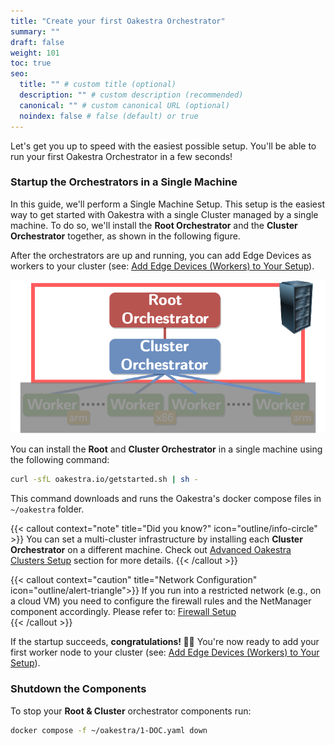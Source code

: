 ```yaml
---
title: "Create your first Oakestra Orchestrator"
summary: ""
draft: false
weight: 101
toc: true
seo:
  title: "" # custom title (optional)
  description: "" # custom description (recommended)
  canonical: "" # custom canonical URL (optional)
  noindex: false # false (default) or true
---
```


Let's get you up to speed with the easiest possible setup. You'll be able to run your first Oakestra Orchestrator in a few seconds!

### Startup the Orchestrators in a Single Machine

In this guide, we'll perform a Single Machine Setup. This setup is the easiest way to get started with Oakestra with a single Cluster managed by a single machine. To do so, we'll install the **Root Orchestrator** and the **Cluster Orchestrator** together, as shown in the following figure. 

After the orchestrators are up and running, you can add Edge Devices as workers to your cluster (see: [Add Edge Devices (Workers) to Your Setup](/docs/getting-started/oak-environment/add-edge-devices-workers-to-your-setup/)). 

![Deploy everything on a single machine](deploy-orch.png)

You can install the **Root** and **Cluster Orchestrator** in a single machine using the following command:

```bash
curl -sfL oakestra.io/getstarted.sh | sh - 
```

This command downloads and runs the Oakestra's docker compose files in `~/oakestra` folder. 

{{< callout context="note" title="Did you know?" icon="outline/info-circle" >}}
You can set a multi-cluster infrastructure by installing each **Cluster Orchestrator** on a different machine. 
Check out [Advanced Oakestra Clusters Setup](/docs/manuals/advanced-clusters-setup) section for more details.
{{< /callout >}}

{{< callout context="caution" title="Network Configuration" icon="outline/alert-triangle">}}
If you run into a restricted network (e.g., on a cloud VM) you need to configure the firewall rules and the NetManager component accordingly. Please refer to: [Firewall Setup](../firewall-configuration)  
{{< /callout >}}

If the startup succeeds, **congratulations! 🎉🎉**
You're now ready to add your first worker node to your cluster (see: [Add Edge Devices (Workers) to Your Setup](/docs/getting-started/oak-environment/add-edge-devices-workers-to-your-setup/)).

### Shutdown the Components

To stop your **Root & Cluster** orchestrator components run:

```bash
docker compose -f ~/oakestra/1-DOC.yaml down
```

